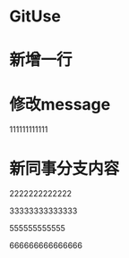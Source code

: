 # GitUse
# 新增一行
# 修改message
111111111111
# 新同事分支内容
2222222222222

33333333333333

555555555555

666666666666666